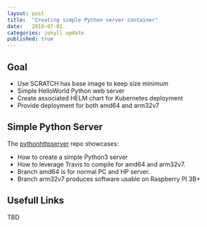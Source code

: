 ```yaml
---
layout: post
title:  "Creating simple Python server container"
date:   2018-07-01
categories: jekyll update
published: true
---
```

## Goal

- Use SCRATCH has base image to keep size minimum
- Simple HelloWorld Python web server
- Create associated HELM chart for Kubernetes deployment
- Provide deployment for both amd64 and arm32v7

## Simple Python Server

The [pythonhttpserver](https://github.com/jbrette/pythonhttpserv) repo showcases:
- How to create a simple Python3 server
- How to leverage Travis to compile for amd64 and arm32v7.
- Branch amd64 is for normal PC and HP server.
- Branch arm32v7 produces software usable on Raspberry PI 3B+

## Usefull Links

TBD


